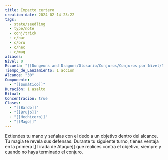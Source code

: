 ```yaml
---
title: Impacto certero
creation date: 2024-02-14 23:22
tags:
  - state/seedling
  - type/note
  - conj/trick
  - c/bar
  - c/bru
  - c/hec
  - c/mag
aliases: 
Nivel: 0
Escuela: "[[Dungeons and Dragons/Glosario/Conjuros/Conjuros por Nivel/Nivel 4/Adivinación|Adivinación]]"
Tiempo_de_Lanzamiento: 1 accion
Alcance: "30"
Componente:
  - "[[Somático]]"
Duración: 1 asalto
Ritual: 
Concentración: true
Clases:
  - "[[Bardo]]"
  - "[[Brujo]]"
  - "[[Hechicero]]"
  - "[[Mago]]"
---
```

Extiendes tu mano y señalas con el dedo a un objetivo dentro del alcance. Tu magia te revela sus defensas. Durante tu siguiente turno, tienes ventaja en la primera [[Tirada de Ataque]] que realices contra el objetivo, siempre y cuando no haya terminado el conjuro.
